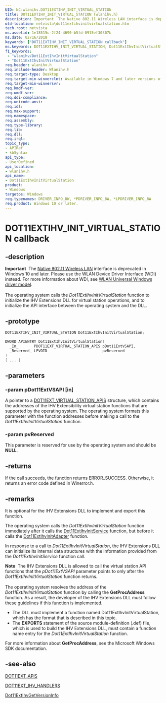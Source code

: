 ```yaml
---
UID: NC:wlanihv.DOT11EXTIHV_INIT_VIRTUAL_STATION
title: DOT11EXTIHV_INIT_VIRTUAL_STATION (wlanihv.h)
description: Important  The Native 802.11 Wireless LAN interface is deprecated in Windows 10 and later.
old-location: netvista\dot11extihvinitvirtualstation.htm
tech.root: netvista
ms.assetid: 1e18515c-2f24-4690-b5fd-0915ef30307b
ms.date: 02/16/2018
keywords: ["DOT11EXTIHV_INIT_VIRTUAL_STATION callback"]
ms.keywords: DOT11EXTIHV_INIT_VIRTUAL_STATION, Dot11ExtIhvInitVirtualStation, Dot11ExtIhvInitVirtualStation callback function [Network Drivers Starting with Windows Vista], Native_802.11_IHV_Ext_1daef8e4-6444-447a-b7a7-0189715a6ab9.xml, netvista.dot11extihvinitvirtualstation, wlanihv/Dot11ExtIhvInitVirtualStation
f1_keywords:
 - "wlanihv/Dot11ExtIhvInitVirtualStation"
 - "Dot11ExtIhvInitVirtualStation"
req.header: wlanihv.h
req.include-header: Wlanihv.h
req.target-type: Desktop
req.target-min-winverclnt: Available in Windows 7 and later versions of the Windows operating   systems.
req.target-min-winversvr:
req.kmdf-ver:
req.umdf-ver:
req.ddi-compliance:
req.unicode-ansi:
req.idl:
req.max-support:
req.namespace:
req.assembly:
req.type-library:
req.lib:
req.dll:
req.irql:
topic_type:
- APIRef
- kbSyntax
api_type:
- UserDefined
api_location:
- wlanihv.h
api_name:
- Dot11ExtIhvInitVirtualStation
product:
- Windows
targetos: Windows
req.typenames: DRIVER_INFO_8W, *PDRIVER_INFO_8W, *LPDRIVER_INFO_8W
req.product: Windows 10 or later.
---
```


# DOT11EXTIHV_INIT_VIRTUAL_STATION callback


## -description


<div class="alert"><b>Important</b>  The <a href="https://docs.microsoft.com/previous-versions/windows/hardware/wireless/ff560689(v=vs.85)">Native 802.11 Wireless LAN</a> interface is deprecated in Windows 10 and later. Please use the WLAN Device Driver Interface (WDI) instead. For more information about WDI, see <a href="https://docs.microsoft.com/windows-hardware/drivers/network/wifi-universal-driver-model">WLAN Universal Windows driver model</a>.</div><div> </div>The operating system calls the
  <i>Dot11ExtIhvInitVirtualStation</i> function to initialize the IHV Extensions DLL for virtual station
  operations, and to initialize the API interface between the operating system and the DLL.


## -prototype


```cpp
DOT11EXTIHV_INIT_VIRTUAL_STATION Dot11ExtIhvInitVirtualStation;

DWORD APIENTRY Dot11ExtIhvInitVirtualStation(
  _In_       PDOT11EXT_VIRTUAL_STATION_APIS pDot11ExtVSAPI,
  _Reserved_ LPVOID                         pvReserved
)
{ ... }
```


## -parameters




### -param pDot11ExtVSAPI [in]

A pointer to a
     <a href="..\wlanihv\ns-wlanihv-_dot11ext_virtual_station_apis.md">
     DOT11EXT_VIRTUAL_STATION_APIS</a> structure, which contains the addresses of the IHV Extensibility
     virtual station functions that are supported by the operating system. The operating system formats this
     parameter with the function addresses before making a call to the
     <i>Dot11ExtIhvInitVirtualStation</i> function.


### -param pvReserved

This parameter is reserved for use by the operating system and should be <b>NULL</b>.


## -returns



If the call succeeds, the function returns ERROR_SUCCESS. Otherwise, it returns an error code
     defined in
     Winerror.h.




## -remarks



It is optional for the IHV Extensions DLL to implement and export this function.

The operating system calls the
    <i>Dot11ExtIhvInitVirtualStation</i> function immediately after it calls the
    <a href="..\wlanihv\nc-wlanihv-dot11extihv_init_service.md">Dot11ExtIhvInitService</a> function,
    but before it calls the
    <a href="..\wlanihv\nc-wlanihv-dot11extihv_init_adapter.md">
    Dot11ExtIhvInitAdapter</a> function.

In response to a call to
    <i>Dot11ExtIhvInitVirtualStation</i>, the IHV Extensions DLL can initialize its internal data structures
    with the information provided from the
    <i>Dot11ExtIhvInitService</i> function call.

<div class="alert"><b>Note</b>  The IHV Extensions DLL is allowed to call the virtual station API functions that
    the
    <i>pDot11ExtVSAPI</i> parameter points to only after the
    <i>Dot11ExtIhvInitVirtualStation</i> function returns.</div>
<div> </div>
The operating system resolves the address of the
    <i>Dot11ExtIhvInitVirtualStation</i> function by calling the
    <b>GetProcAddress</b> function. As a result, the developer of the IHV Extensions DLL must follow these
    guidelines if this function is implemented.

<ul>
<li>
The DLL must implement a function named Dot11ExtIhvInitVirtualStation, which has the format that is
      described in this topic.

</li>
<li>
The
      <b>EXPORTS</b> statement of the source module-definition (.def) file, which is used to build the IHV
      Extensions DLL, must contain a function name entry for the
      <i>Dot11ExtIhvInitVirtualStation</i> function.

</li>
</ul>
For more information about
    <b>GetProcAddress</b>, see the Microsoft Windows SDK documentation.




## -see-also

<a href="..\wlanihv\ns-wlanihv-_dot11ext_apis.md">DOT11EXT_APIS</a>



<a href="..\wlanihv\ns-wlanihv-_dot11ext_ihv_handlers.md">DOT11EXT_IHV_HANDLERS</a>



<a href="..\wlanihv\nc-wlanihv-dot11extihv_get_version_info.md">Dot11ExtIhvGetVersionInfo</a>



 

 


